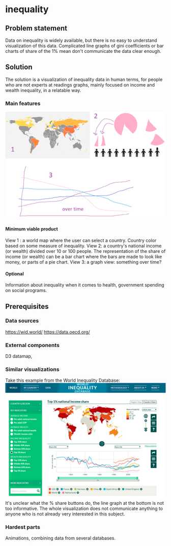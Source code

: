 # inequality

## Problem statement

Data on inequality is widely available, but there is no easy to understand visualization of this data. Complicated line graphs of gini coefficients or bar charts of share of the 1% mean don't communicate the data clear enough.


## Solution

The solution is a visualization of inequality data in human terms, for people who are not experts at readings graphs, mainly focused on income and wealth inequality, in a relatable way. 


### Main features

![idea](proposal_screenshots/02.png "idea")


#### Minimum viable product
View 1 : a world map where the user can select a country. Country color based on some measure of inequality.
View 2: a country's national income (or wealth) divided over 10 or 100 people. The representation of the share of income (or wealth) can be a bar chart where the bars are made to look like money, or parts of a pie chart.
View 3: a graph view: something over time?

#### Optional
Information about inequality when it comes to health, government spending on social programs.

## Prerequisites

### Data sources
https://wid.world/
https://data.oecd.org/

### External components
D3 datamap, 

### Similar visualizations

Take this example from the World Inequality Database:
![bad example](proposal_screenshots/01.png "I don't like this")
It's unclear what the % share buttons do, the line graph at the bottom is not too informative. The whole visualization does not communicate anything to anyone who is not already very interested in this subject.

### Hardest parts

Animations, combining data from several databases.
